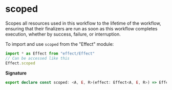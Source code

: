 # scoped

Scopes all resources used in this workflow to the lifetime of the workflow,
ensuring that their finalizers are run as soon as this workflow completes
execution, whether by success, failure, or interruption.

To import and use `scoped` from the "Effect" module:

```ts
import * as Effect from "effect/Effect"
// Can be accessed like this
Effect.scoped
```

**Signature**

```ts
export declare const scoped: <A, E, R>(effect: Effect<A, E, R>) => Effect<A, E, Exclude<R, Scope.Scope>>
```
